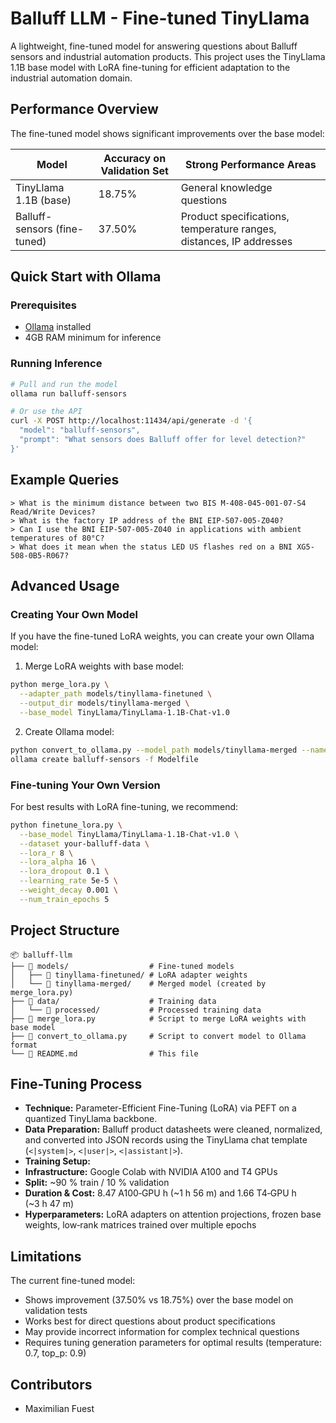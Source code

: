 # Balluff LLM - Fine-tuned TinyLlama

A lightweight, fine-tuned model for answering questions about Balluff sensors and industrial automation products. This project uses the TinyLlama 1.1B base model with LoRA fine-tuning for efficient adaptation to the industrial automation domain.

## Performance Overview

The fine-tuned model shows significant improvements over the base model:

| Model | Accuracy on Validation Set | Strong Performance Areas |
|-------|----------------------------|--------------------------|
| TinyLlama 1.1B (base) | 18.75% | General knowledge questions |
| Balluff-sensors (fine-tuned) | 37.50% | Product specifications, temperature ranges, distances, IP addresses |

## Quick Start with Ollama

### Prerequisites
- [Ollama](https://ollama.ai/download) installed
- 4GB RAM minimum for inference

### Running Inference
```bash
# Pull and run the model
ollama run balluff-sensors

# Or use the API
curl -X POST http://localhost:11434/api/generate -d '{
  "model": "balluff-sensors",
  "prompt": "What sensors does Balluff offer for level detection?"
}'
```

## Example Queries

```
> What is the minimum distance between two BIS M-408-045-001-07-S4 Read/Write Devices?
> What is the factory IP address of the BNI EIP-507-005-Z040?
> Can I use the BNI EIP-507-005-Z040 in applications with ambient temperatures of 80°C?
> What does it mean when the status LED US flashes red on a BNI XG5-508-0B5-R067?
```

## Advanced Usage

### Creating Your Own Model

If you have the fine-tuned LoRA weights, you can create your own Ollama model:

1. Merge LoRA weights with base model:
```bash
python merge_lora.py \
  --adapter_path models/tinyllama-finetuned \
  --output_dir models/tinyllama-merged \
  --base_model TinyLlama/TinyLlama-1.1B-Chat-v1.0
```

2. Create Ollama model:
```bash
python convert_to_ollama.py --model_path models/tinyllama-merged --name balluff-sensors
ollama create balluff-sensors -f Modelfile
```

### Fine-tuning Your Own Version

For best results with LoRA fine-tuning, we recommend:
```bash
python finetune_lora.py \
  --base_model TinyLlama/TinyLlama-1.1B-Chat-v1.0 \
  --dataset your-balluff-data \
  --lora_r 8 \
  --lora_alpha 16 \
  --lora_dropout 0.1 \
  --learning_rate 5e-5 \
  --weight_decay 0.001 \
  --num_train_epochs 5
```

## Project Structure
```
📦 balluff-llm
├── 📂 models/                  # Fine-tuned models
│   ├── 📂 tinyllama-finetuned/ # LoRA adapter weights
│   └── 📂 tinyllama-merged/    # Merged model (created by merge_lora.py)
├── 📂 data/                    # Training data
│   └── 📂 processed/           # Processed training data
├── 📜 merge_lora.py            # Script to merge LoRA weights with base model
├── 📜 convert_to_ollama.py     # Script to convert model to Ollama format
└── 📜 README.md                # This file
```

## Fine-Tuning Process
- **Technique:** Parameter-Efficient Fine-Tuning (LoRA) via PEFT on a quantized TinyLlama backbone.
- **Data Preparation:** Balluff product datasheets were cleaned, normalized, and converted into JSON records using the TinyLlama chat template (`<|system|>`, `<|user|>`, `<|assistant|>`).
- **Training Setup:**
- **Infrastructure:** Google Colab with NVIDIA A100 and T4 GPUs  
- **Split:** ~90 % train / 10 % validation  
- **Duration & Cost:** 8.47 A100‑GPU h (~1 h 56 m) and 1.66 T4‑GPU h (~3 h 47 m)  
- **Hyperparameters:** LoRA adapters on attention projections, frozen base weights, low‐rank matrices trained over multiple epochs  

## Limitations

The current fine-tuned model:
- Shows improvement (37.50% vs 18.75%) over the base model on validation tests
- Works best for direct questions about product specifications
- May provide incorrect information for complex technical questions
- Requires tuning generation parameters for optimal results (temperature: 0.7, top_p: 0.9)

## Contributors
- Maximilian Fuest